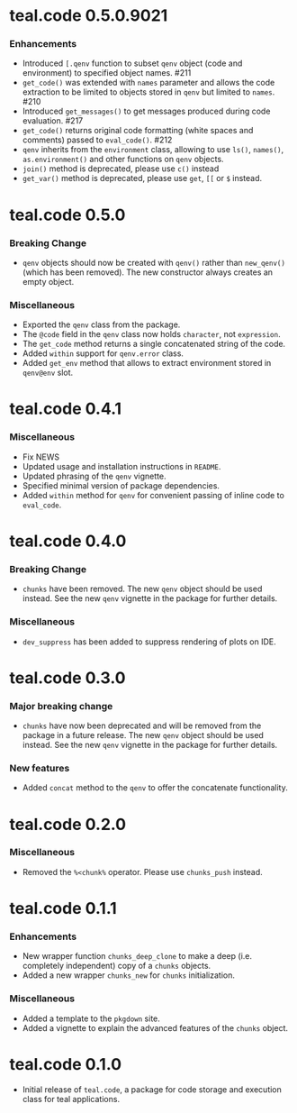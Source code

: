 # teal.code 0.5.0.9021

### Enhancements

* Introduced `[.qenv` function to subset `qenv` object (code and environment) to specified object names. #211
* `get_code()` was extended with `names` parameter and allows the code extraction to be limited to objects stored in
`qenv` but limited to `names`. #210
* Introduced `get_messages()` to get messages produced during code evaluation. #217
* `get_code()` returns original code formatting (white spaces and comments) passed to `eval_code()`. #212
* `qenv` inherits from the `environment` class, allowing to use `ls()`, `names()`, `as.environment()` and other functions on `qenv` objects.
* `join()` method is deprecated, please use `c()` instead
* `get_var()` method is deprecated, please use `get`, `[[` or `$` instead.

# teal.code 0.5.0

### Breaking Change

* `qenv` objects should now be created with `qenv()` rather than `new_qenv()` (which has been removed). The new constructor always creates an empty object.

### Miscellaneous

* Exported the `qenv` class from the package.
* The `@code` field in the `qenv` class now holds `character`, not `expression`.
* The `get_code` method  returns a single concatenated string of the code.
* Added `within` support for `qenv.error` class.
* Added `get_env` method that allows to extract environment stored in `qenv@env` slot.

# teal.code 0.4.1

### Miscellaneous
* Fix NEWS
* Updated usage and installation instructions in `README`.
* Updated phrasing of the `qenv` vignette.
* Specified minimal version of package dependencies.
* Added `within` method for `qenv` for convenient passing of inline code to `eval_code`.

# teal.code 0.4.0

### Breaking Change
* `chunks` have been removed. The new `qenv` object should be used instead. See the new `qenv` vignette in the package for further details.

### Miscellaneous
* `dev_suppress` has been added to suppress rendering of plots on IDE.

# teal.code 0.3.0

### Major breaking change
* `chunks` have now been deprecated and will be removed from the package in a future release. The new `qenv` object should be used instead. See the new `qenv` vignette in the package for further details.

### New features
* Added `concat` method to the `qenv` to offer the concatenate functionality.

# teal.code 0.2.0

### Miscellaneous
* Removed the `%<chunk%` operator. Please use `chunks_push` instead.

# teal.code 0.1.1

### Enhancements
* New wrapper function `chunks_deep_clone` to make a deep (i.e. completely independent) copy of a `chunks` objects.
* Added a new wrapper `chunks_new` for `chunks` initialization.

### Miscellaneous
* Added a template to the `pkgdown` site.
* Added a vignette to explain the advanced features of the `chunks` object.

# teal.code 0.1.0

* Initial release of `teal.code`, a package for code storage and execution class for teal applications.

